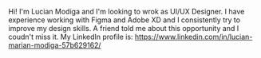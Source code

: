 Hi! I'm Lucian Modiga and I'm looking to wrok as UI/UX Designer.
I have experience working with Figma and Adobe XD and I consistently try to improve my design skills.
A friend told me about this opportunity and I coudn't miss it.
My LinkedIn profile is: https://www.linkedin.com/in/lucian-marian-modiga-57b629162/
